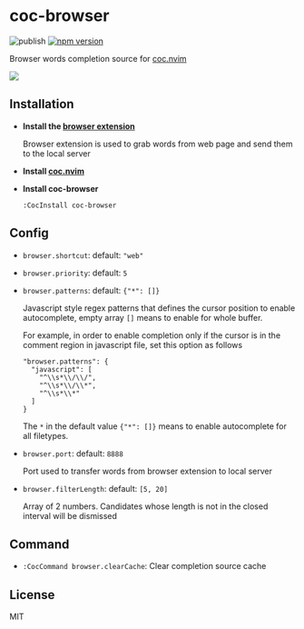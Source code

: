 # coc-browser

![publish](https://github.com/voldikss/coc-browser/workflows/publish/badge.svg)
[![npm version](https://badge.fury.io/js/coc-browser.svg)](https://badge.fury.io/js/coc-browser)

Browser words completion source for [coc.nvim](https://github.com/neoclide/coc.nvim)

![](https://user-images.githubusercontent.com/20282795/103974806-88212e00-51ad-11eb-9b22-61f230c2ab9e.gif)

## Installation

- **Install the [browser extension](https://chrome.google.com/webstore/detail/browser-source-provider/lkaldcfmhailjfcbapicgkdkkamanlml?utm_source=chrome-ntp-icon)**

  Browser extension is used to grab words from web page and send them to the local server

- **Install [coc.nvim](https://github.com/neoclide/coc.nvim)**

- **Install coc-browser**

  ```vim
  :CocInstall coc-browser
  ```

## Config

- `browser.shortcut`:
  default: `"web"`

- `browser.priority`:
  default: `5`

- `browser.patterns`: default: `{"*": []}`

  Javascript style regex patterns that defines the cursor position to enable autocomplete, empty array `[]` means to enable for whole buffer.

  For example, in order to enable completion only if the cursor is in the
  comment region in javascript file, set this option as follows

  ```jsonc
  "browser.patterns": {
    "javascript": [
      "^\\s*\\/\\/",
      "^\\s*\\/\\*",
      "^\\s*\\*"
    ]
  }
  ```

  The `*` in the default value `{"*": []}` means to enable autocomplete for all
  filetypes.

- `browser.port`:
  default: `8888`

  Port used to transfer words from browser extension to local server

- `browser.filterLength`:
  default: `[5, 20]`

  Array of 2 numbers. Candidates whose length is not in the closed interval
  will be dismissed

## Command

- `:CocCommand browser.clearCache`: Clear completion source cache

## License

MIT
